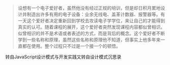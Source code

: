 > 设想有一个电子爱好者，虽然他没有经过正规的培训，但是却日积月累地设计并制造出许多有用的电子设备：业余无线电、盖革计数器、报警器等。有一天这个爱好者决定重新回到学校去攻读电子学学位，来让自己的才能得到真实的认可。随着课程的展开，这个爱好者突然发现课程内容都似曾相识。似曾相识的并不是术语或者表述的方式，而是背后的概念。这个爱好者不断学到一些名称和原理，虽然这些名称和原理他不知道，但事实上他多年来一直都在使用。整个过程只不过是一个接一个的顿悟。

转自JavaScript设计模式与开发实践又️转自设计模式沉思录
